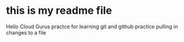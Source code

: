 # this is my readme file
Hello Cloud Gurus
practce for learning git and github
practice pulling in changes to a file
